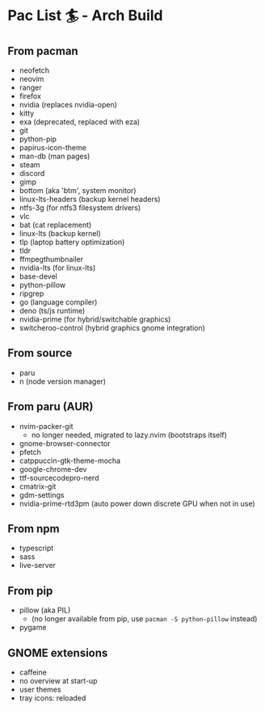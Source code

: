 # Pac List 🏄 - Arch Build

## From pacman
  - neofetch
  - neovim
  - ranger
  - firefox
  - nvidia (replaces nvidia-open)
  - kitty
  - exa (deprecated, replaced with eza)
  - git
  - python-pip
  - papirus-icon-theme
  - man-db (man pages)
  - steam
  - discord
  - gimp
  - bottom (aka 'btm', system monitor)
  - linux-lts-headers (backup kernel headers)
  - ntfs-3g (for ntfs3 filesystem drivers)
  - vlc
  - bat (cat replacement)
  - linux-lts (backup kernel)
  - tlp (laptop battery optimization)
  - tldr
  - ffmpegthumbnailer
  - nvidia-lts (for linux-lts)
  - base-devel
  - python-pillow
  - ripgrep
  - go (language compiler)
  - deno (ts/js runtime)
  - nvidia-prime (for hybrid/switchable graphics)
  - switcheroo-control (hybrid graphics gnome integration)

## From source
  - paru 
  - n (node version manager)

## From paru (AUR) 
  - nvim-packer-git
    - no longer needed, migrated to lazy.nvim (bootstraps itself)
  - gnome-browser-connector
  - pfetch
  - catppuccin-gtk-theme-mocha
  - google-chrome-dev
  - ttf-sourcecodepro-nerd
  - cmatrix-git
  - gdm-settings
  - nvidia-prime-rtd3pm (auto power down discrete GPU when not in use)

## From npm
  - typescript 
  - sass
  - live-server

## From pip
  - pillow (aka PIL) 
    - (no longer available from pip, use `pacman -S python-pillow` instead)
  - pygame

## GNOME extensions
  - caffeine
  - no overview at start-up
  - user themes
  - tray icons: reloaded
